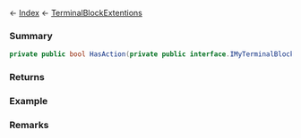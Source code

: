 ← [Index](Api-Index) ← [TerminalBlockExtentions](Sandbox.ModAPI.Ingame.TerminalBlockExtentions)

### Summary

```csharp
private public bool HasAction(private public interface.IMyTerminalBlock block, string actionName)
```

### Returns

### Example

### Remarks

